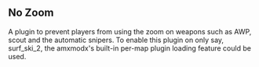 ## No Zoom

A plugin to prevent players from using the zoom on weapons such as AWP, scout and the automatic snipers. To enable this plugin on only say, surf_ski_2, the amxmodx's built-in per-map plugin loading feature could be used.